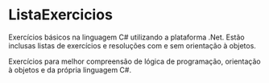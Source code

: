 # ListaExercicios
Exercícios básicos na linguagem C# utilizando a plataforma .Net. Estão inclusas listas de exercícios e resoluções com e sem orientação à objetos.

Exercícios para melhor compreensão de lógica de programação, orientação à objetos e da própria linguagem C#.

